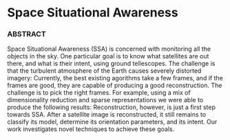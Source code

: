 # Space Situational Awareness


### ABSTRACT 

Space Situational Awareness (SSA) is concerned with monitoring all the objects in the sky. One particular goal is to know what satellites are out there, and what is their intent, using ground tellescopes. The challenge is that the turbulent atmosphere of the Earth causes severely distorted imagery:
Currently, the best existing agorithms take a few frames, and if the frames are good, they are capable of producing a good reconstruction. The challenge is to pick the right frames. For example, using a mix of dimensionality reduction and sparse representations we were able to produce the following results:
Reconstruction, however, is just a first step towards SSA. After a satellite image is reconstructed, it still remains to classify its model, determine its orientation parameters, and its intent. Our work investigates novel techniques to achieve these goals.


  



